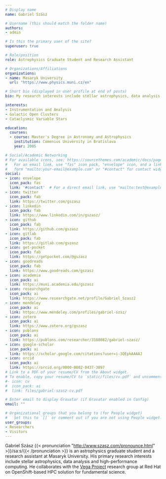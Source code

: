 ```yaml
---
# Display name
name: Gabriel Szász

# Username (this should match the folder name)
authors:
- admin

# Is this the primary user of the site?
superuser: true

# Role/position
role: Astrophysics Graduate Student and Research Assistant

# Organizations/Affiliations
organizations:
- name: Masaryk University
  url: "https://www.physics.muni.cz/en"

# Short bio (displayed in user profile at end of posts)
bio: My research interests include stellar astrophysics, data analysis and high-performance computing.

interests:
- Instrumentation and Analysis
- Galactic Open Clusters
- Cataclysmic Variable Stars

education:
  courses:
  - course: Master's Degree in Astronomy and Astrophysics
    institution: Comenius University in Bratislava
    year: 2005

# Social/Academic Networking
# For available icons, see: https://sourcethemes.com/academic/docs/page-builder/#icons
#   For an email link, use "fas" icon pack, "envelope" icon, and a link in the
#   form "mailto:your-email@example.com" or "#contact" for contact widget.
social:
- icon: envelope
  icon_pack: fas
  link: '#contact'  # For a direct email link, use "mailto:test@example.org".
- icon: twitter
  icon_pack: fab
  link: https://twitter.com/gszasz
- icon: linkedin
  icon_pack: fab
  link: https://www.linkedin.com/in/gszasz/
- icon: github
  icon_pack: fab
  link: https://github.com/gszasz
- icon: gitlab
  icon_pack: fab
  link: https://gitlab.com/gszasz
- icon: get-pocket
  icon_pack: fab
  link: https://getpocket.com/@gszasz
- icon: goodreads
  icon_pack: fab
  link: https://www.goodreads.com/gszasz
- icon: academia
  icon_pack: ai
  link: https://muni.academia.edu/gszasz
- icon: researchgate
  icon_pack: ai
  link: https://www.researchgate.net/profile/Gabriel_Szasz2
- icon: mendeley
  icon_pack: ai
  link: https://www.mendeley.com/profiles/gabriel-szsz/
- icon: zotero
  icon_pack: ai
  link: https://www.zotero.org/gszasz
- icon: publons
  icon_pack: ai
  link: https://publons.com/researcher/3188082/gabriel-szasz/
- icon: google-scholar
  icon_pack: ai
  link: https://scholar.google.com/citations?user=i-3QEpkAAAAJ
- icon: orcid
  icon_pack: ai
  link: https://orcid.org/0000-0002-0437-3897
# Link to a PDF of your resume/CV from the About widget.
# To enable, copy your resume/CV to `static/files/cv.pdf` and uncomment the lines below.
#- icon: cv
#  icon_pack: ai
#  link: files/gabriel-szasz-cv.pdf

# Enter email to display Gravatar (if Gravatar enabled in Config)
email: ""

# Organizational groups that you belong to (for People widget)
#   Set this to `[]` or comment out if you are not using People widget.
user_groups:
- Researchers
- Visitors
---
```


Gabriel Szász {{< pronunciation "http://www.szasz.com/pronounce.html" >}}/saːs/{{< /pronunciation >}} is an astrophysics graduate student and a research assistant at Masaryk University.  His primary research interests include stellar astrophysics, data analysis and high-performance computing.  He collaborates with the [Vega Project](https://research.redhat.com/projects/vega-project-openshift-based-hpc-for-fundamental-science/) research group at Red Hat on OpenShift-based HPC solution for fundamental science.
